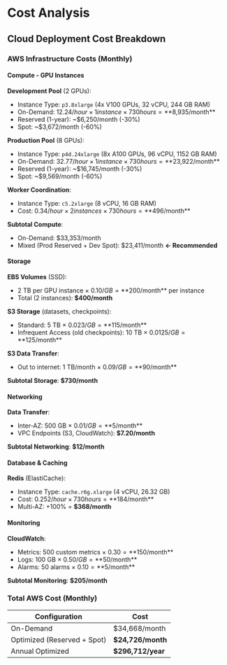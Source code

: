 # Cost Analysis

## Cloud Deployment Cost Breakdown

### AWS Infrastructure Costs (Monthly)

#### Compute - GPU Instances

**Development Pool** (2 GPUs):
- Instance Type: `p3.8xlarge` (4x V100 GPUs, 32 vCPU, 244 GB RAM)
- On-Demand: $12.24/hour × 1 instance × 730 hours = **$8,935/month**
- Reserved (1-year): ~$6,250/month (-30%)
- Spot: ~$3,672/month (-60%)

**Production Pool** (8 GPUs):
- Instance Type: `p4d.24xlarge` (8x A100 GPUs, 96 vCPU, 1152 GB RAM)
- On-Demand: $32.77/hour × 1 instance × 730 hours = **$23,922/month**
- Reserved (1-year): ~$16,745/month (-30%)
- Spot: ~$9,569/month (-60%)

**Worker Coordination**:
- Instance Type: `c5.2xlarge` (8 vCPU, 16 GB RAM)
- Cost: $0.34/hour × 2 instances × 730 hours = **$496/month**

**Subtotal Compute**:
- On-Demand: $33,353/month
- Mixed (Prod Reserved + Dev Spot): $23,411/month **← Recommended**

#### Storage

**EBS Volumes** (SSD):
- 2 TB per GPU instance × $0.10/GB = **$200/month** per instance
- Total (2 instances): **$400/month**

**S3 Storage** (datasets, checkpoints):
- Standard: 5 TB × $0.023/GB = **$115/month**
- Infrequent Access (old checkpoints): 10 TB × $0.0125/GB = **$125/month**

**S3 Data Transfer**:
- Out to internet: 1 TB/month × $0.09/GB = **$90/month**

**Subtotal Storage**: **$730/month**

#### Networking

**Data Transfer**:
- Inter-AZ: 500 GB × $0.01/GB = **$5/month**
- VPC Endpoints (S3, CloudWatch): **$7.20/month**

**Subtotal Networking**: **$12/month**

#### Database & Caching

**Redis** (ElastiCache):
- Instance Type: `cache.r6g.xlarge` (4 vCPU, 26.32 GB)
- Cost: $0.252/hour × 730 hours = **$184/month**
- Multi-AZ: +100% = **$368/month**

#### Monitoring

**CloudWatch**:
- Metrics: 500 custom metrics × $0.30 = **$150/month**
- Logs: 100 GB × $0.50/GB = **$50/month**
- Alarms: 50 alarms × $0.10 = **$5/month**

**Subtotal Monitoring**: **$205/month**

### **Total AWS Cost (Monthly)**

| Configuration | Cost |
|---------------|------|
| On-Demand | $34,668/month |
| Optimized (Reserved + Spot) | **$24,726/month** |
| Annual Optimized | **$296,712/year** |
